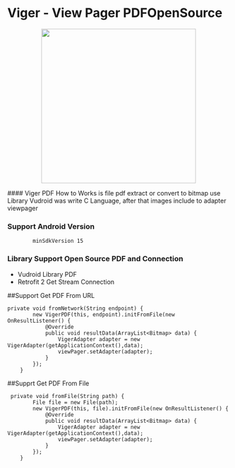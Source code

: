 # Viger - View Pager PDFOpenSource

<p align="center">
  <img src="https://aeroyid.files.wordpress.com/2017/01/screenshot_1485855976.png" width="350"/>
</p>
#### Viger PDF How to Works is file pdf extract or convert to bitmap use Library Vudroid was write C Language, after that images include to adapter viewpager

### Support Android Version
```
        minSdkVersion 15
```
### Library Support Open Source PDF and Connection 
- Vudroid Library PDF
- Retrofit 2 Get Stream Connection

##Support Get PDF From URL
```
private void fromNetwork(String endpoint) {
        new VigerPDF(this, endpoint).initFromFile(new OnResultListener() {
            @Override
            public void resultData(ArrayList<Bitmap> data) {
                VigerAdapter adapter = new VigerAdapter(getApplicationContext(),data);
                viewPager.setAdapter(adapter);
            }
        });
    }
```

##Supprt Get PDF From File
```
 private void fromFile(String path) {
        File file = new File(path);
        new VigerPDF(this, file).initFromFile(new OnResultListener() {
            @Override
            public void resultData(ArrayList<Bitmap> data) {
                VigerAdapter adapter = new VigerAdapter(getApplicationContext(),data);
                viewPager.setAdapter(adapter);
            }
        });
    }
```
